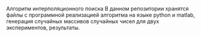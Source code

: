 Алгоритм интерполяционного поиска
В данном репозитории хранятся файлы с программной реализацией алгоритма на языке python и matlab, генерация случайных массивов случайных чисел для двух экспериментов, результаты. 
